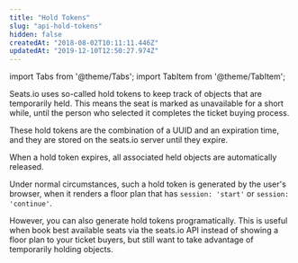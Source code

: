 ```yaml
---
title: "Hold Tokens"
slug: "api-hold-tokens"
hidden: false
createdAt: "2018-08-02T10:11:11.446Z"
updatedAt: "2019-12-10T12:50:27.974Z"
---
```


import Tabs from '@theme/Tabs';
import TabItem from '@theme/TabItem';

Seats.io uses so-called hold tokens to keep track of objects that are temporarily held. This means the  seat is marked as unavailable for a short while, until the person who selected it completes the ticket buying process.
 
These hold tokens are the combination of a UUID and an expiration time, and they are stored on the seats.io server until they expire. 

When a hold token expires, all associated held objects are automatically released.   

Under normal circumstances, such a hold token is generated by the user's browser, when it renders a floor plan that has `session: 'start'` or `session: 'continue'`. 

However, you can also generate hold tokens programatically. This is useful when book best available seats via the seats.io API instead of showing a floor plan to your ticket buyers, but still want to take advantage of temporarily holding objects.
